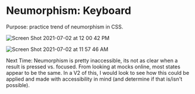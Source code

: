 # Neumorphism: Keyboard

Purpose: practice trend of neumorphism in CSS.

![Screen Shot 2021-07-02 at 12 00 42 PM](https://user-images.githubusercontent.com/28637810/124300982-2b377c80-db2d-11eb-9890-dd484f6f2134.png)

![Screen Shot 2021-07-02 at 11 57 46 AM](https://user-images.githubusercontent.com/28637810/124300788-eca1c200-db2c-11eb-9df0-91e59f781b03.png)

Next Time: Neumorphism is pretty inaccessible, its not as clear when a result is pressed vs. focused. From looking at mocks online, most states appear to be the same. In a V2 of this, I would look to see how this could be applied and made with accessibility in mind (and determine if that is/isn't possible).
